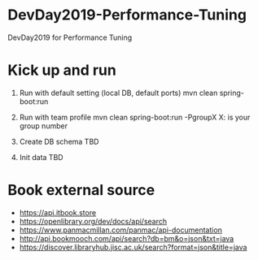 # DevDay2019-Performance-Tuning
DevDay2019 for Performance Tuning

# Kick up and run
1. Run with default setting (local DB, default ports)
    mvn clean spring-boot:run
2. Run with team profile
    mvn clean spring-boot:run -PgroupX
X: is your group number

3. Create DB schema
TBD
4. Init data 
TBD

# Book external source
- https://api.itbook.store
- https://openlibrary.org/dev/docs/api/search
- https://www.panmacmillan.com/panmac/api-documentation
- http://api.bookmooch.com/api/search?db=bm&o=json&txt=java
- https://discover.libraryhub.jisc.ac.uk/search?format=json&title=java

